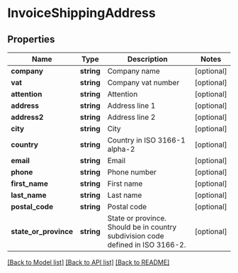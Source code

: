 # InvoiceShippingAddress

## Properties
Name | Type | Description | Notes
------------ | ------------- | ------------- | -------------
**company** | **string** | Company name | [optional] 
**vat** | **string** | Company vat number | [optional] 
**attention** | **string** | Attention | [optional] 
**address** | **string** | Address line 1 | [optional] 
**address2** | **string** | Address line 2 | [optional] 
**city** | **string** | City | [optional] 
**country** | **string** | Country in ISO 3166-1 alpha-2 | [optional] 
**email** | **string** | Email | [optional] 
**phone** | **string** | Phone number | [optional] 
**first_name** | **string** | First name | [optional] 
**last_name** | **string** | Last name | [optional] 
**postal_code** | **string** | Postal code | [optional] 
**state_or_province** | **string** | State or province. Should be in country subdivision code defined in ISO 3166-2. | [optional] 

[[Back to Model list]](../../README.md#documentation-for-models) [[Back to API list]](../../README.md#documentation-for-api-endpoints) [[Back to README]](../../README.md)


